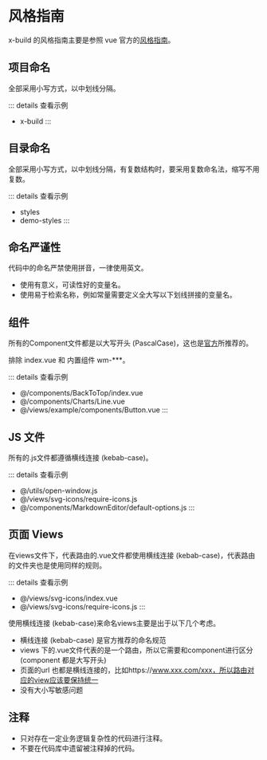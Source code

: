 # 风格指南

x-build 的风格指南主要是参照 vue 官方的[风格指南](https://cn.vuejs.org/v2/style-guide/index.html)。

## 项目命名

全部采用小写方式，以中划线分隔。

::: details 查看示例
- x-build
:::

## 目录命名
全部采用小写方式，以中划线分隔，有复数结构时，要采用复数命名法，缩写不用复数。

::: details 查看示例
- styles
- demo-styles
:::

## 命名严谨性

代码中的命名严禁使用拼音，一律使用英文。

- 使用有意义，可读性好的变量名。
- 使用易于检索名称，例如常量需要定义全大写以下划线拼接的变量名。

## 组件

所有的Component文件都是以大写开头 (PascalCase)，这也是[官方](https://cn.vuejs.org/v2/style-guide/index.html#%E5%8D%95%E6%96%87%E4%BB%B6%E7%BB%84%E4%BB%B6%E6%96%87%E4%BB%B6%E7%9A%84%E5%A4%A7%E5%B0%8F%E5%86%99%E5%BC%BA%E7%83%88%E6%8E%A8%E8%8D%90)所推荐的。

排除 index.vue 和 内置组件 wm-***。

::: details 查看示例
- @/components/BackToTop/index.vue
- @/components/Charts/Line.vue
- @/views/example/components/Button.vue
:::

## JS 文件

所有的.js文件都遵循横线连接 (kebab-case)。

::: details 查看示例
- @/utils/open-window.js
- @/views/svg-icons/require-icons.js
- @/components/MarkdownEditor/default-options.js
:::

## 页面 Views

在views文件下，代表路由的.vue文件都使用横线连接 (kebab-case)，代表路由的文件夹也是使用同样的规则。

::: details 查看示例
- @/views/svg-icons/index.vue
- @/views/svg-icons/require-icons.js
:::

使用横线连接 (kebab-case)来命名views主要是出于以下几个考虑。

- 横线连接 (kebab-case) 是官方推荐的命名规范
- views 下的.vue文件代表的是一个路由，所以它需要和component进行区分(component 都是大写开头)
- 页面的url 也都是横线连接的，比如https://www.xxx.com/xxx，所以路由对应的view应该要保持统一
- 没有大小写敏感问题

## 注释

- 只对存在一定业务逻辑复杂性的代码进行注释。
- 不要在代码库中遗留被注释掉的代码。